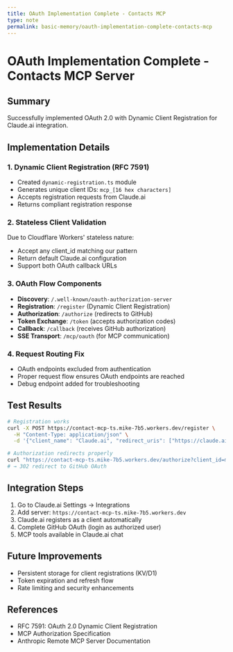 ```yaml
---
title: OAuth Implementation Complete - Contacts MCP
type: note
permalink: basic-memory/oauth-implementation-complete-contacts-mcp
---
```


# OAuth Implementation Complete - Contacts MCP Server

## Summary
Successfully implemented OAuth 2.0 with Dynamic Client Registration for Claude.ai integration.

## Implementation Details

### 1. Dynamic Client Registration (RFC 7591)
- Created `dynamic-registration.ts` module
- Generates unique client IDs: `mcp_[16 hex characters]`
- Accepts registration requests from Claude.ai
- Returns compliant registration response

### 2. Stateless Client Validation
Due to Cloudflare Workers' stateless nature:
- Accept any client_id matching our pattern
- Return default Claude.ai configuration
- Support both OAuth callback URLs

### 3. OAuth Flow Components
- **Discovery**: `/.well-known/oauth-authorization-server`
- **Registration**: `/register` (Dynamic Client Registration)
- **Authorization**: `/authorize` (redirects to GitHub)
- **Token Exchange**: `/token` (accepts authorization codes)
- **Callback**: `/callback` (receives GitHub authorization)
- **SSE Transport**: `/mcp/oauth` (for MCP communication)

### 4. Request Routing Fix
- OAuth endpoints excluded from authentication
- Proper request flow ensures OAuth endpoints are reached
- Debug endpoint added for troubleshooting

## Test Results
```bash
# Registration works
curl -X POST https://contact-mcp-ts.mike-7b5.workers.dev/register \
  -H "Content-Type: application/json" \
  -d '{"client_name": "Claude.ai", "redirect_uris": ["https://claude.ai/oauth/callback"]}'

# Authorization redirects properly
curl "https://contact-mcp-ts.mike-7b5.workers.dev/authorize?client_id=mcp_0123456789abcdef&redirect_uri=https://claude.ai/oauth/callback&response_type=code&state=test"
# → 302 redirect to GitHub OAuth
```

## Integration Steps
1. Go to Claude.ai Settings → Integrations
2. Add server: `https://contact-mcp-ts.mike-7b5.workers.dev`
3. Claude.ai registers as a client automatically
4. Complete GitHub OAuth (login as authorized user)
5. MCP tools available in Claude.ai chat

## Future Improvements
- Persistent storage for client registrations (KV/D1)
- Token expiration and refresh flow
- Rate limiting and security enhancements

## References
- RFC 7591: OAuth 2.0 Dynamic Client Registration
- MCP Authorization Specification
- Anthropic Remote MCP Server Documentation